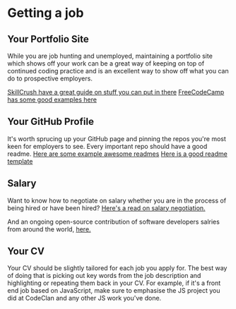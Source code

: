 # Getting a job

## Your Portfolio Site

While you are job hunting and unemployed, maintaining a portfolio site which shows off your work can be a great way of keeping on top of continued coding practice and is an excellent way to show off what you can do to prospective employers.

[SkillCrush have a great guide on stuff you can put in there](https://skillcrush.com/2016/09/12/beginner-portfolio-guide/)
[FreeCodeCamp has some good examples here](https://medium.freecodecamp.org/15-web-developer-portfolios-to-inspire-you-137fb1743cae)

## Your GitHub Profile

It's worth sprucing up your GitHub page and pinning the repos you're most keen for employers to see. Every important repo should have a good readme.
[Here are some example awesome readmes](https://github.com/matiassingers/awesome-readme)
[Here is a good readme template](https://gist.github.com/PurpleBooth/109311bb0361f32d87a2)

## Salary

Want to know how to negotiate on salary whether you are in the process of being hired or have been hired? [Here's a read on salary negotiation.](https://www.kalzumeus.com/2012/01/23/salary-negotiation/)

And an ongoing open-source contribution of software developers salries from around the world, [here.](https://docs.google.com/spreadsheets/u/1/d/1pY64JMN8UnwEy4mIP4_gr4BhOAa6Il6o3CqA_j0wRdI/edit#gid=1922656675)

## Your CV

Your CV should be slightly tailored for each job you apply for. The best way of doing that is picking out key words from the job description and highlighting or repeating them back in your CV. For example, if it's a front end job based on JavaScript, make sure to emphasise the JS project you did at CodeClan and any other JS work you've done.

